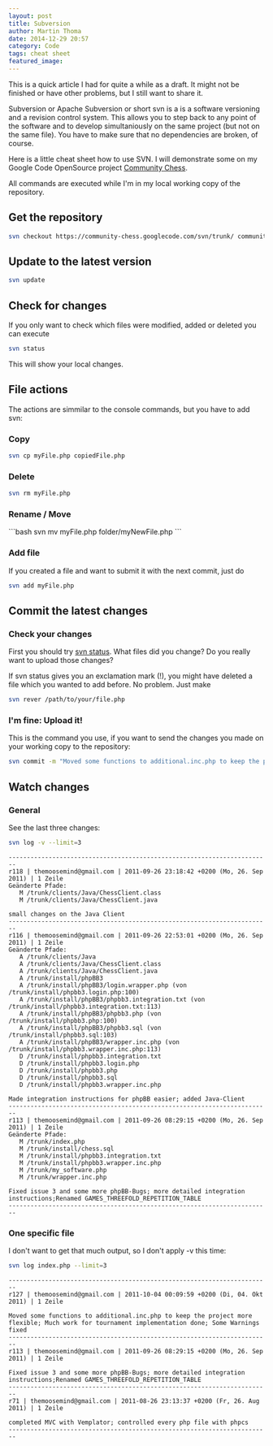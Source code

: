 ```yaml
---
layout: post
title: Subversion
author: Martin Thoma
date: 2014-12-29 20:57
category: Code
tags: cheat sheet
featured_image:
---
```


<div class="info">This is a quick article I had for quite a while as a draft. It might not be finished or have other problems, but I still want to share it.</div>

Subversion or Apache Subversion or short svn is a is a software versioning and a revision control system. This allows you to step back to any point of the software and to develop simultaniously on the same project (but not on the same file). You have to make sure that no dependencies are broken, of course.

Here is a little cheat sheet how to use SVN. I will demonstrate some on my Google Code OpenSource project <a href="https://code.google.com/p/community-chess/">Community Chess</a>.

All commands are executed while I'm in my local working copy of the repository.

<h2>Get the repository</h2>

```bash
svn checkout https://community-chess.googlecode.com/svn/trunk/ community-chess --username themoosemind@googlemail.com
```


<h2>Update to the latest version</h2>

```bash
svn update
```


<h2>Check for changes</h2>

If you only want to check which files were modified, added or deleted you can
execute

```bash
svn status
```

This will show your local changes.


<h2>File actions</h2>
The actions are simmilar to the console commands, but you have to add svn:

<h3>Copy</h3>

```bash
svn cp myFile.php copiedFile.php
```


<h3>Delete</h3>

```bash
svn rm myFile.php
```

<h3>Rename / Move</h3>
```bash
svn mv myFile.php folder/myNewFile.php
```

<h3>Add file</h3>
If you created a file and want to submit it with the next commit, just do

```bash
svn add myFile.php
```

<h2>Commit the latest changes</h2>
<h3>Check your changes</h3>
First you should try <a href="#Check_for_changes-3">svn status</a>. What files did you change? Do you really want to upload those changes?

If svn status gives you an exclamation mark (!), you might have deleted a file which you wanted to add before. No problem. Just make

```bash
svn rever /path/to/your/file.php
```

<h3>I'm fine: Upload it!</h3>
This is the command you use, if you want to send the changes you made on your working copy to the repository:

```bash
svn commit -m "Moved some functions to additional.inc.php to keep the project more flexible; Much work for tournament implementation done; Some Warnings fixed" --username themoosemind@gmail.com
```

<h2>Watch changes</h2>
<h3>General</h3>
See the last three changes:

```bash
svn log -v --limit=3
```

```text
------------------------------------------------------------------------
r118 | themoosemind@gmail.com | 2011-09-26 23:18:42 +0200 (Mo, 26. Sep 2011) | 1 Zeile
Geänderte Pfade:
   M /trunk/clients/Java/ChessClient.class
   M /trunk/clients/Java/ChessClient.java

small changes on the Java Client
------------------------------------------------------------------------
r116 | themoosemind@gmail.com | 2011-09-26 22:53:01 +0200 (Mo, 26. Sep 2011) | 1 Zeile
Geänderte Pfade:
   A /trunk/clients/Java
   A /trunk/clients/Java/ChessClient.class
   A /trunk/clients/Java/ChessClient.java
   A /trunk/install/phpBB3
   A /trunk/install/phpBB3/login.wrapper.php (von /trunk/install/phpbb3.login.php:100)
   A /trunk/install/phpBB3/phpbb3.integration.txt (von /trunk/install/phpbb3.integration.txt:113)
   A /trunk/install/phpBB3/phpbb3.php (von /trunk/install/phpbb3.php:100)
   A /trunk/install/phpBB3/phpbb3.sql (von /trunk/install/phpbb3.sql:103)
   A /trunk/install/phpBB3/wrapper.inc.php (von /trunk/install/phpbb3.wrapper.inc.php:113)
   D /trunk/install/phpbb3.integration.txt
   D /trunk/install/phpbb3.login.php
   D /trunk/install/phpbb3.php
   D /trunk/install/phpbb3.sql
   D /trunk/install/phpbb3.wrapper.inc.php

Made integration instructions for phpBB easier; added Java-Client
------------------------------------------------------------------------
r113 | themoosemind@gmail.com | 2011-09-26 08:29:15 +0200 (Mo, 26. Sep 2011) | 1 Zeile
Geänderte Pfade:
   M /trunk/index.php
   M /trunk/install/chess.sql
   M /trunk/install/phpbb3.integration.txt
   M /trunk/install/phpbb3.wrapper.inc.php
   M /trunk/my_software.php
   M /trunk/wrapper.inc.php

Fixed issue 3 and some more phpBB-Bugs; more detailed integration instructions;Renamed GAMES_THREEFOLD_REPETITION_TABLE
------------------------------------------------------------------------
```

<h3>One specific file</h3>
I don't want to get that much output, so I don't apply -v this time:

```bash
svn log index.php --limit=3
```

```text
------------------------------------------------------------------------
r127 | themoosemind@gmail.com | 2011-10-04 00:09:59 +0200 (Di, 04. Okt 2011) | 1 Zeile

Moved some functions to additional.inc.php to keep the project more flexible; Much work for tournament implementation done; Some Warnings fixed
------------------------------------------------------------------------
r113 | themoosemind@gmail.com | 2011-09-26 08:29:15 +0200 (Mo, 26. Sep 2011) | 1 Zeile

Fixed issue 3 and some more phpBB-Bugs; more detailed integration instructions;Renamed GAMES_THREEFOLD_REPETITION_TABLE
------------------------------------------------------------------------
r71 | themoosemind@gmail.com | 2011-08-26 23:13:37 +0200 (Fr, 26. Aug 2011) | 1 Zeile

completed MVC with Vemplator; controlled every php file with phpcs
------------------------------------------------------------------------
```
